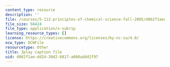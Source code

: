 ```yaml
---
content_type: resource
description: ''
file: /courses/5-112-principles-of-chemical-science-fall-2005/d062f1aedd2430d26817a068addd1f97_UesUBkX9HIQ.srt
file_size: 56424
file_type: application/x-subrip
learning_resource_types: []
license: https://creativecommons.org/licenses/by-nc-sa/4.0/
ocw_type: OCWFile
resourcetype: Other
title: 3play caption file
uid: d062f1ae-dd24-30d2-6817-a068addd1f97
---
```

